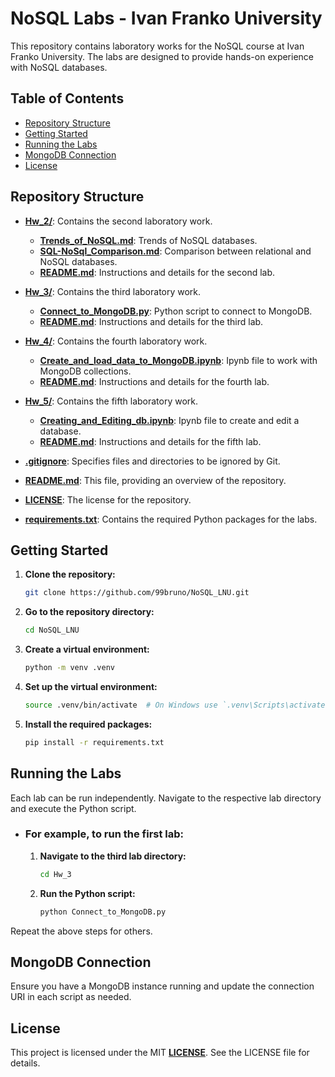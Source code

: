 # NoSQL Labs - Ivan Franko University

This repository contains laboratory works for the NoSQL course at Ivan Franko University. The labs are designed to provide hands-on experience with NoSQL databases.

## Table of Contents

- [Repository Structure](#repository-structure)
- [Getting Started](#getting-started)
- [Running the Labs](#running-the-labs)
- [MongoDB Connection](#mongodb-connection)
- [License](#license)

## Repository Structure

- **[Hw_2/](Hw_2/)**: Contains the second laboratory work.
  - **[Trends_of_NoSQL.md](Hw_2%2FTrends_of_NoSQL.md)**: Trends of NoSQL databases.
  - **[SQL-NoSql_Comparison.md](Hw_2/SQL-NoSql_Comparison.md)**: Comparison between relational and NoSQL databases.
  - **[README.md](Hw_2/README.md)**: Instructions and details for the second lab.
- **[Hw_3/](Hw_3/)**: Contains the third laboratory work.
  - **[Connect_to_MongoDB.py](Hw_3/Connect_to_MongoDB.py)**: Python script to connect to MongoDB.
  - **[README.md](Hw_3/README.md)**: Instructions and details for the third lab.
- **[Hw_4/](Hw_4/)**: Contains the fourth laboratory work.
  - **[Create_and_load_data_to_MongoDB.ipynb](Hw_4/Create_and_load_data_to_MongoDB.ipynb)**: Ipynb file to work with MongoDB collections.
  - **[README.md](Hw_4/README.md)**: Instructions and details for the fourth lab. 
- **[Hw_5/](Hw_5/)**: Contains the fifth laboratory work.
  - **[Creating_and_Editing_db.ipynb](Hw_5/2FCreating_and_Editing_db.ipynb)**: Ipynb file to create and edit a database.
  - **[README.md](Hw_5/README.md)**: Instructions and details for the fifth lab.

- **[.gitignore](.gitignore)**: Specifies files and directories to be ignored by Git.
- **[README.md](README.md)**: This file, providing an overview of the repository.
- **[LICENSE](LICENSE)**: The license for the repository.
- **[requirements.txt](requirements.txt)**: Contains the required Python packages for the labs.

## Getting Started

1. **Clone the repository:**
   ```sh
   git clone https://github.com/99bruno/NoSQL_LNU.git
   ```
2. **Go to the repository directory:**
   ```sh
   cd NoSQL_LNU
   ```
   
3. **Create a virtual environment:**
    ```sh
    python -m venv .venv
    ```
   
4. **Set up the virtual environment:**
    ```sh
    source .venv/bin/activate  # On Windows use `.venv\Scripts\activate`
    ```

5. **Install the required packages:**
    ```sh
    pip install -r requirements.txt
    ```

## Running the Labs

Each lab can be run independently. Navigate to the respective lab directory and execute the Python script.

- ### For example, to run the first lab:

  1. **Navigate to the third lab directory:**
      ```sh
      cd Hw_3
      ```

  2. **Run the Python script:**
      ```sh
      python Connect_to_MongoDB.py
      ```

Repeat the above steps for others.

## MongoDB Connection

Ensure you have a MongoDB instance running and update the connection URI in each script as needed.

## License

This project is licensed under the MIT **[LICENSE](LICENSE)**. See the LICENSE file for details.
